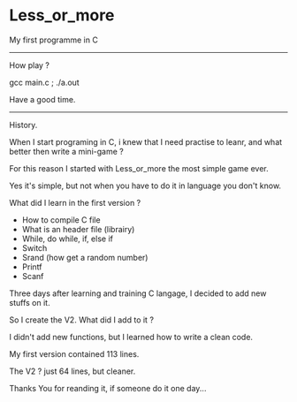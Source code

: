 # Less_or_more
My first programme in C

----------------------------------------------------------------------------------------------

How play ?

gcc main.c ; ./a.out

Have a good time.

----------------------------------------------------------------------------------------------

History.

When I start programing in C, i knew that I need practise to leanr, and what better then write a mini-game ?

For this reason I started with Less_or_more the most simple game ever.

Yes it's simple, but not when you have to do it in language you don't know.

What did I learn in the first version ?

 - How to compile C file
 - What is an header file (librairy)
 - While, do while, if, else if
 - Switch
 - Srand (how get a random number)
 - Printf
 - Scanf

Three days after learning and training C langage, I decided to add new stuffs on it.

So I create the V2. What did I add to it ?

I didn't add new functions, but I learned how to write a clean code.

My first version contained 113 lines.

The V2 ? just 64 lines, but cleaner.

Thanks You for reanding it, if someone do it one day...

